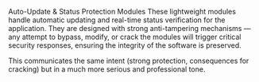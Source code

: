 Auto-Update & Status Protection Modules
These lightweight modules handle automatic updating and real-time status verification for the application.
They are designed with strong anti-tampering mechanisms — any attempt to bypass, modify, or crack the modules will trigger critical security responses, ensuring the integrity of the software is preserved.

This communicates the same intent (strong protection, consequences for cracking) but in a much more serious and professional tone.
